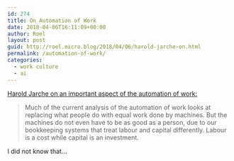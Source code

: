 ```yaml
---
id: 274
title: On Automation of Work
date: 2018-04-06T16:11:09+00:00
author: Roel
layout: post
guid: http://roel.micro.blog/2018/04/06/harold-jarche-on.html
permalink: /automation-of-work/
categories:
  - work culture
  - ai
---
```

[Harold Jarche on an important aspect of the automation of work:](http://jarche.com/2018/04/automation-capitalism-a-perfect-storm/)

> Much of the current analysis of the automation of work looks at replacing what people do with equal work done by machines. But the machines do not even have to be as good as a person, due to our bookkeeping systems that treat labour and capital differently. Labour is a cost while capital is an investment.

I did not know that...
